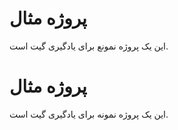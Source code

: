 <!-- before -->
# پروژه مثال

این یک پروژه نمونع برای یادگیری گیت است.

<!-- after -->
# پروژه مثال

این یک پروژه نمونه برای یادگیری گیت است.
